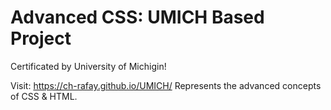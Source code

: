# Advanced CSS: UMICH Based Project 
Certificated by University of Michigin!

Visit:   https://ch-rafay.github.io/UMICH/
Represents the advanced concepts of CSS & HTML.
